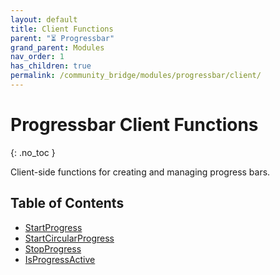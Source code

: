 ```yaml
---
layout: default
title: Client Functions
parent: "⏳ Progressbar"
grand_parent: Modules
nav_order: 1
has_children: true
permalink: /community_bridge/modules/progressbar/client/
---
```


# Progressbar Client Functions
{: .no_toc }

Client-side functions for creating and managing progress bars.

## Table of Contents

- [StartProgress](client/StartProgress.md)
- [StartCircularProgress](client/StartCircularProgress.md)
- [StopProgress](client/StopProgress.md)
- [IsProgressActive](client/IsProgressActive.md)